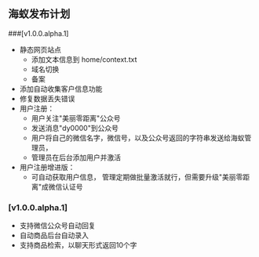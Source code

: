 ## 海蚁发布计划

###[v1.0.0.alpha.1]
- 静态网页站点
  - 添加文本信息到 home/context.txt
  - 域名切换
  - 备案
- 添加自动收集客户信息功能
- 修复数据丢失错误
- 用户注册：
  - 用户关注"美丽零距离"公众号
  - 发送消息"dy0000"到公众号
  - 用户将自己的微信名字，微信号，以及公众号返回的字符串发送给海蚁管理员，
  - 管理员在后台添加用户并激活
- 用户注册增进版：
  - 可自动获取用户信息， 管理定期做批量激活就行，但需要升级"美丽零距离"成微信认证号


### [v1.0.0.alpha.1]
- 支持微信公众号自动回复
- 自动商品后台自动录入
- 支持商品检索，以聊天形式返回10个字